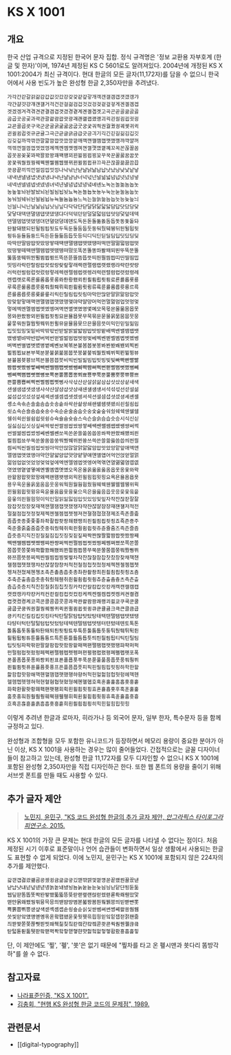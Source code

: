 # KS X 1001

## 개요

한국 산업 규격으로 지정된 한국어 문자 집합. 정식 규격명은 '정보 교환용 자부호계 (한글 및 한자)'이며, 1974년 제정된 KS C 5601로도 알려져있다. 2004년에 개정된 KS X 1001:2004가 최신 규격이다. 현대 한글의 모든 글자(11,172자)를 담을 수 없으니 한국어에서 사용 빈도가 높은 완성형 한글 2,350자만을 추려냈다.

```
가각간갇갈갉갊감갑값갓갔강갖갗같갚갛개객갠갤갬갭갯갰갱갸
갹갼걀걋걍걔걘걜거걱건걷걸걺검겁것겄겅겆겉겊겋게겐겔겜겝
겟겠겡겨격겪견겯결겸겹겻겼경곁계곈곌곕곗고곡곤곧골곪곬곯
곰곱곳공곶과곽관괄괆괌괍괏광괘괜괠괩괬괭괴괵괸괼굄굅굇굉
교굔굘굡굣구국군굳굴굵굶굻굼굽굿궁궂궈궉권궐궜궝궤궷귀귁
귄귈귐귑귓규균귤그극근귿글긁금급긋긍긔기긱긴긷길긺김깁깃
깅깆깊까깍깎깐깔깖깜깝깟깠깡깥깨깩깬깰깸깹깻깼깽꺄꺅꺌꺼
꺽꺾껀껄껌껍껏껐껑께껙껜껨껫껭껴껸껼꼇꼈꼍꼐꼬꼭꼰꼲꼴꼼
꼽꼿꽁꽂꽃꽈꽉꽐꽜꽝꽤꽥꽹꾀꾄꾈꾐꾑꾕꾜꾸꾹꾼꿀꿇꿈꿉꿋
꿍꿎꿔꿜꿨꿩꿰꿱꿴꿸뀀뀁뀄뀌뀐뀔뀜뀝뀨끄끅끈끊끌끎끓끔끕
끗끙끝끼끽낀낄낌낍낏낑나낙낚난낟날낡낢남납낫났낭낮낯낱낳
내낵낸낼냄냅냇냈냉냐냑냔냘냠냥너넉넋넌널넒넓넘넙넛넜넝넣
네넥넨넬넴넵넷넸넹녀녁년녈념녑녔녕녘녜녠노녹논놀놂놈놉놋
농높놓놔놘놜놨뇌뇐뇔뇜뇝뇟뇨뇩뇬뇰뇹뇻뇽누눅눈눋눌눔눕눗
눙눠눴눼뉘뉜뉠뉨뉩뉴뉵뉼늄늅늉느늑는늘늙늚늠늡늣능늦늪늬
늰늴니닉닌닐닒님닙닛닝닢다닥닦단닫달닭닮닯닳담답닷닸당닺
닻닿대댁댄댈댐댑댓댔댕댜더덕덖던덛덜덞덟덤덥덧덩덫덮데덱
덴델뎀뎁뎃뎄뎅뎌뎐뎔뎠뎡뎨뎬도독돈돋돌돎돐돔돕돗동돛돝돠
돤돨돼됐되된될됨됩됫됴두둑둔둘둠둡둣둥둬뒀뒈뒝뒤뒨뒬뒵뒷
뒹듀듄듈듐듕드득든듣들듦듬듭듯등듸디딕딘딛딜딤딥딧딨딩딪
따딱딴딸땀땁땃땄땅땋때땍땐땔땜땝땟땠땡떠떡떤떨떪떫떰떱떳
떴떵떻떼떽뗀뗄뗌뗍뗏뗐뗑뗘뗬또똑똔똘똥똬똴뙈뙤뙨뚜뚝뚠뚤
뚫뚬뚱뛔뛰뛴뛸뜀뜁뜅뜨뜩뜬뜯뜰뜸뜹뜻띄띈띌띔띕띠띤띨띰띱
띳띵라락란랄람랍랏랐랑랒랖랗래랙랜랠램랩랫랬랭랴략랸럇량
러럭런럴럼럽럿렀렁렇레렉렌렐렘렙렛렝려력련렬렴렵렷렸령례
롄롑롓로록론롤롬롭롯롱롸롼뢍뢨뢰뢴뢸룀룁룃룅료룐룔룝룟룡
루룩룬룰룸룹룻룽뤄뤘뤠뤼뤽륀륄륌륏륑류륙륜률륨륩륫륭르륵
른를름릅릇릉릊릍릎리릭린릴림립릿링마막만많맏말맑맒맘맙맛
망맞맡맣매맥맨맬맴맵맷맸맹맺먀먁먈먕머먹먼멀멂멈멉멋멍멎
멓메멕멘멜멤멥멧멨멩며멱면멸몃몄명몇몌모목몫몬몰몲몸몹못
몽뫄뫈뫘뫙뫼묀묄묍묏묑묘묜묠묩묫무묵묶문묻물묽묾뭄뭅뭇뭉
뭍뭏뭐뭔뭘뭡뭣뭬뮈뮌뮐뮤뮨뮬뮴뮷므믄믈믐믓미믹민믿밀밂밈
밉밋밌밍및밑바박밖밗반받발밝밞밟밤밥밧방밭배백밴밸뱀뱁뱃
뱄뱅뱉뱌뱍뱐뱝버벅번벋벌벎범법벗벙벚베벡벤벧벨벰벱벳벴벵
벼벽변별볍볏볐병볕볘볜보복볶본볼봄봅봇봉봐봔봤봬뵀뵈뵉뵌
뵐뵘뵙뵤뵨부북분붇불붉붊붐붑붓붕붙붚붜붤붰붸뷔뷕뷘뷜뷩뷰
뷴뷸븀븃븅브븍븐블븜븝븟비빅빈빌빎빔빕빗빙빚빛빠빡빤빨빪
빰빱빳빴빵빻빼빽뺀뺄뺌뺍뺏뺐뺑뺘뺙뺨뻐뻑뻔뻗뻘뻠뻣뻤뻥뻬
뼁뼈뼉뼘뼙뼛뼜뼝뽀뽁뽄뽈뽐뽑뽕뾔뾰뿅뿌뿍뿐뿔뿜뿟뿡쀼쁑쁘
쁜쁠쁨쁩삐삑삔삘삠삡삣삥사삭삯산삳살삵삶삼삽삿샀상샅새색
샌샐샘샙샛샜생샤샥샨샬샴샵샷샹섀섄섈섐섕서석섞섟선섣설섦
섧섬섭섯섰성섶세섹센셀셈셉셋셌셍셔셕션셜셤셥셧셨셩셰셴셸
솅소속솎손솔솖솜솝솟송솥솨솩솬솰솽쇄쇈쇌쇔쇗쇘쇠쇤쇨쇰쇱
쇳쇼쇽숀숄숌숍숏숑수숙순숟술숨숩숫숭숯숱숲숴쉈쉐쉑쉔쉘쉠
쉥쉬쉭쉰쉴쉼쉽쉿슁슈슉슐슘슛슝스슥슨슬슭슴습슷승시식신싣
실싫심십싯싱싶싸싹싻싼쌀쌈쌉쌌쌍쌓쌔쌕쌘쌜쌤쌥쌨쌩썅써썩
썬썰썲썸썹썼썽쎄쎈쎌쏀쏘쏙쏜쏟쏠쏢쏨쏩쏭쏴쏵쏸쐈쐐쐤쐬쐰
쐴쐼쐽쑈쑤쑥쑨쑬쑴쑵쑹쒀쒔쒜쒸쒼쓩쓰쓱쓴쓸쓺쓿씀씁씌씐씔
씜씨씩씬씰씸씹씻씽아악안앉않알앍앎앓암압앗았앙앝앞애액앤
앨앰앱앳앴앵야약얀얄얇얌얍얏양얕얗얘얜얠얩어억언얹얻얼얽
얾엄업없엇었엉엊엌엎에엑엔엘엠엡엣엥여역엮연열엶엷염엽엾
엿였영옅옆옇예옌옐옘옙옛옜오옥온올옭옮옰옳옴옵옷옹옻와왁
완왈왐왑왓왔왕왜왝왠왬왯왱외왹왼욀욈욉욋욍요욕욘욜욤욥욧
용우욱운울욹욺움웁웃웅워웍원월웜웝웠웡웨웩웬웰웸웹웽위윅
윈윌윔윕윗윙유육윤율윰윱윳융윷으윽은을읊음읍읏응읒읓읔읕
읖읗의읜읠읨읫이익인일읽읾잃임입잇있잉잊잎자작잔잖잗잘잚
잠잡잣잤장잦재잭잰잴잼잽잿쟀쟁쟈쟉쟌쟎쟐쟘쟝쟤쟨쟬저적전
절젊점접젓정젖제젝젠젤젬젭젯젱져젼졀졈졉졌졍졔조족존졸졺
좀좁좃종좆좇좋좌좍좔좝좟좡좨좼좽죄죈죌죔죕죗죙죠죡죤죵주
죽준줄줅줆줌줍줏중줘줬줴쥐쥑쥔쥘쥠쥡쥣쥬쥰쥴쥼즈즉즌즐즘
즙즛증지직진짇질짊짐집짓징짖짙짚짜짝짠짢짤짧짬짭짯짰짱째
짹짼쨀쨈쨉쨋쨌쨍쨔쨘쨩쩌쩍쩐쩔쩜쩝쩟쩠쩡쩨쩽쪄쪘쪼쪽쫀쫄
쫌쫍쫏쫑쫓쫘쫙쫠쫬쫴쬈쬐쬔쬘쬠쬡쭁쭈쭉쭌쭐쭘쭙쭝쭤쭸쭹쮜
쮸쯔쯤쯧쯩찌찍찐찔찜찝찡찢찧차착찬찮찰참찹찻찼창찾채책챈
챌챔챕챗챘챙챠챤챦챨챰챵처척천철첨첩첫첬청체첵첸첼쳄쳅쳇
쳉쳐쳔쳤쳬쳰촁초촉촌촐촘촙촛총촤촨촬촹최쵠쵤쵬쵭쵯쵱쵸춈
추축춘출춤춥춧충춰췄췌췐취췬췰췸췹췻췽츄츈츌츔츙츠측츤츨
츰츱츳층치칙친칟칠칡침칩칫칭카칵칸칼캄캅캇캉캐캑캔캘캠캡
캣캤캥캬캭컁커컥컨컫컬컴컵컷컸컹케켁켄켈켐켑켓켕켜켠켤켬
켭켯켰켱켸코콕콘콜콤콥콧콩콰콱콴콸쾀쾅쾌쾡쾨쾰쿄쿠쿡쿤쿨
쿰쿱쿳쿵쿼퀀퀄퀑퀘퀭퀴퀵퀸퀼큄큅큇큉큐큔큘큠크큭큰클큼큽
킁키킥킨킬킴킵킷킹타탁탄탈탉탐탑탓탔탕태택탠탤탬탭탯탰탱
탸턍터턱턴털턺텀텁텃텄텅테텍텐텔템텝텟텡텨텬텼톄톈토톡톤
톨톰톱톳통톺톼퇀퇘퇴퇸툇툉툐투툭툰툴툼툽툿퉁퉈퉜퉤튀튁튄
튈튐튑튕튜튠튤튬튱트특튼튿틀틂틈틉틋틔틘틜틤틥티틱틴틸팀
팁팃팅파팍팎판팔팖팜팝팟팠팡팥패팩팬팰팸팹팻팼팽퍄퍅퍼퍽
펀펄펌펍펏펐펑페펙펜펠펨펩펫펭펴편펼폄폅폈평폐폘폡폣포폭
폰폴폼폽폿퐁퐈퐝푀푄표푠푤푭푯푸푹푼푿풀풂품풉풋풍풔풩퓌
퓐퓔퓜퓟퓨퓬퓰퓸퓻퓽프픈플픔픕픗피픽핀필핌핍핏핑하학한할
핥함합핫항해핵핸핼햄햅햇했행햐향허헉헌헐헒험헙헛헝헤헥헨
헬헴헵헷헹혀혁현혈혐협혓혔형혜혠혤혭호혹혼홀홅홈홉홋홍홑
화확환활홧황홰홱홴횃횅회획횐횔횝횟횡효횬횰횹횻후훅훈훌훑
훔훗훙훠훤훨훰훵훼훽휀휄휑휘휙휜휠휨휩휫휭휴휵휸휼흄흇흉
흐흑흔흖흗흘흙흠흡흣흥흩희흰흴흼흽힁히힉힌힐힘힙힛힝
```

이렇게 추려낸 한글과 로마자, 히라가나 등 외국어 문자, 일부 한자, 특수문자 등을 함께 규정하고 있다.

완성형과 조합형을 모두 포함한 유니코드가 등장하면서 메모리 용량이 중요한 분야가 아닌 이상, KS X 1001을 사용하는 경우는 많이 줄어들었다. 간접적으로는 글꼴 디자이너들이 참고하고 있는데, 완성형 한글 11,172자를 모두 디자인할 수 없으니 KS X 1001에 포함된 완성형 2,350자만을 직접 디자인하곤 한다. 또한 웹 폰트의 용량을 줄이기 위해 서브셋 폰트를 만들 때도 사용할 수 있다.

## 추가 글자 제안

> [노민지, 윤민구, "KS 코드 완성형 한글의 추가 글자 제안, _안그라픽스 타이포그라피연구소_, 2015.](http://koreantypography.org/wp-content/uploads/2016/02/kst_12_7_2_06.pdf)

KS X 1001의 가장 큰 문제는 현대 한글의 모든 글자를 나타낼 수 없다는 점이다. 처음 제정된 시기 이후로 표준말이나 언어 습관들이 변화하면서 일상 생활에서 사용되는 한글도 표현할 수 없게 되었다. 이에 노민지, 윤민구는 KS X 1001에 포함되지 않은 224자의 추가를 제안했다.

```
갋갣걥겷괐괢굠굥궸귕귬긂긇긓깄깯꺆꺍껓껕꼉꼳꽅꽸꿘뀰뀼낻
냗냡냣냬넏넢넫녇녱놁놑놰뇄뇡뇸눍눝뉻늗늧늼닁닏닽댠됭둗둚
뒙딮딷똠똡똣똭똰뙇뙜뚧뜳뜽뜾랃랟랲럔럲럳렜렫롣롹뢔뤤맜맟
맫먄몱뫠뫴뭥뮊뮹믁믕믜밷뱜뱡볌볻볿봥뵴붠붴뷁븡븨빋빧뺜뽓
뾱뿕뿝쀠쁭샏샾섁섿셱솀솁솓쇵숖슌싥싳싿쎔쎠쎤쎵쎼쏼쑝쒐쒬
씃씿앋앜얬얭옏옝옦옫왘왭왰욷웇웟웻윾읩읭읻잌잍쟵젇젉좬즒
즤짣짲쫃쫒쬲쮓찓찟쵀췍칢칮칰칻캨캰컄켘콛쾃쿈쿽퀌퀜퀠큲킄
탇턻톧퇻툶퉷팓팤팯펵퐉핰핳핻햏햔햣헗헠헡헣헿홥홨횽훕흝힣
```

단, 이 제안에도 '찦', '펲', '쑛'은 없기 때문에 "찦차를 타고 온 펲시맨과 쑛다리 똠방각하"를 쓸 수 없다.

## 참고자료

- [나라표준인증, "KS X 1001".](https://standard.go.kr/KSCI/standardIntro/getStandardSearchView.do?ksNo=KSX1001)
- [김충회, "현행 KS 완성형 한글 코드의 문제점", 1989.](https://www.korean.go.kr/nkview/nklife/1989_3/18_5.html)

## 관련문서

- [[digital-typography]]

